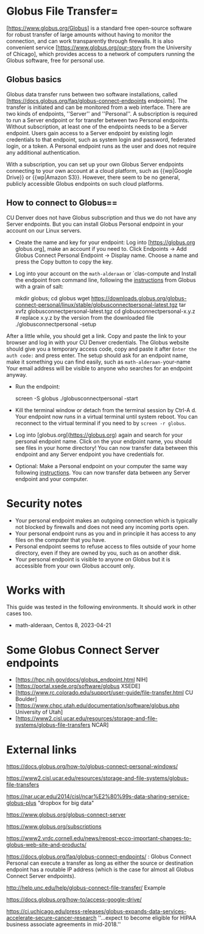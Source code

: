 # Globus File Transfer=

[https://www.globus.org/Globus] is a standard free open-source software for robust transfer of large amounts without having to monitor the connection, and can work transparently through firewalls. It is also convenient service [https://www.globus.org/our-story from the University of Chicago], which provides access to a network of computers running the Globus software, free for personal use.

## Globus basics

Globus data transfer runs between two software installations, called [https://docs.globus.org/faq/globus-connect-endpoints endpoints]. The transfer is initiated and can be monitored from a web interface. There are two kinds of endpoints, ''Server'' and ''Personal''. A subscription is required to run a Server endpoint or for transfer between two Personal endpoints. Without subscription, at least one of the endpoints needs to be a Server endpoint. Users gain access to a Server endpoint by existing login credentials to that endpoint, such as system login and password, federated login, or a token. A Personal endpoint runs as the user and does not require any additional authentication. 

With a subscription, you can set up your own Globus Server endpoints connecting to your own account at a cloud platform, such as {{wp|Google Drive}} or {{wp|Amazon S3}}. However, there seem to be no general, publicly accessible Globus endpoints on such cloud platforms.

## How to connect to Globus==

CU Denver does not have Globus subscription and thus we do not have any Server endpoints. But you can install Globus Personal endpoint in your account on our Linux servers.

* Create the name and key for your endpoint: Log into [https://globus.org globus.org], make an account if you need to. Click Endpoints -> Add Globus Connect Personal Endpoint -> Display name. Choose  a name and press the Copy button to copy the key. 

* Log into your account on the `math-alderaan` or `clas-compute and Install the endpoint from command line, following the [instructions](https://docs.globus.org/how-to/globus-connect-personal-linux) from Globus with a grain of salt:

    mkdir globus; cd globus
    wget  https://downloads.globus.org/globus-connect-personal/linux/stable/globusconnectpersonal-latest.tgz
    tar xvfz globusconnectpersonal-latest.tgz
    cd globusconnectpersonal-x.y.z  # replace x.y.z by the version from the downloaded file
    ./globusconnectpersonal -setup 

After a little while, you should get a link. Copy and paste the link to your browser and log in with your CU Denver credentials. The Globus website should give you a temporary access code, copy and paste it after `Enter the auth code:` and press enter. The setup should ask for an endpoint name, make it something you can find easily, such as `math-alderaan-`your-name Your email address will be visible to anyone who searches for an endpoint anyway. 
    
* Run the endpoint:

    screen -S globus
    ./globusconnectpersonal -start

* Kill the terminal window or detach from the terminal session by Ctrl-A d. Your endpoint now runs in a virtual terminal until system reboot. You can reconnect to the virtual terminal if you need to by `screen -r globus`.

* Log into [globus.org[(https://globus.org) again and search for your personal endpoint name. Click on the your endpoint name, you should see files in your home directory! You can now transfer data between this endpoint and any Server endpoint you have credentials for.

* Optional: Make a Personal endpoint on your computer the same way following [instructions](https://www.globus.org/globus-connect-personal). You can now transfer data between any Server endpoint and your computer.

# Security notes
* Your personal endpoint makes an outgoing connection which is typically not blocked by firewalls and does not need any incoming ports open. 
* Your personal endpoint runs as you and in principle it has access to any files on the computer that you have. 
* Personal endpoint seems to refuse access to files outside of your home directory, even if they are owned by you, such as on another disk.
* Your personal endpoint is visible to anyone on Globus but it is accessible from your own Globus account only.

# Works with
This guide was tested in the following environments. It should work in other cases too.

* math-alderaan, Centos 8, 2023-04-21

# Some Globus Connect Server endpoints

* [https://hpc.nih.gov/docs/globus_endpoint.html NIH]
* [https://portal.xsede.org/software/globus XSEDE]
* [https://www.rc.colorado.edu/support/user-guide/file-transfer.html CU Boulder]
* [https://www.chpc.utah.edu/documentation/software/globus.php University of Utah]
* [https://www2.cisl.ucar.edu/resources/storage-and-file-systems/globus-file-transfers NCAR]

# External links

https://docs.globus.org/how-to/globus-connect-personal-windows/

https://www2.cisl.ucar.edu/resources/storage-and-file-systems/globus-file-transfers

https://nar.ucar.edu/2014/cisl/ncar%E2%80%99s-data-sharing-service-globus-plus  "dropbox for big data"

https://www.globus.org/globus-connect-server

https://www.globus.org/subscriptions

https://www2.vrdc.cornell.edu/news/repost-ecco-important-changes-to-globus-web-site-and-products/

https://docs.globus.org/faq/globus-connect-endpoints/ : Globus Connect Personal can execute a transfer as long as either the source or destination endpoint has a routable IP address (which is the case for almost all Globus Connect Server endpoints).

http://help.unc.edu/help/globus-connect-file-transfer/ Example

https://docs.globus.org/how-to/access-google-drive/

https://ci.uchicago.edu/press-releases/globus-expands-data-services-accelerate-secure-cancer-research ''...expect to become eligible for HIPAA business associate agreements in mid-2018.''

